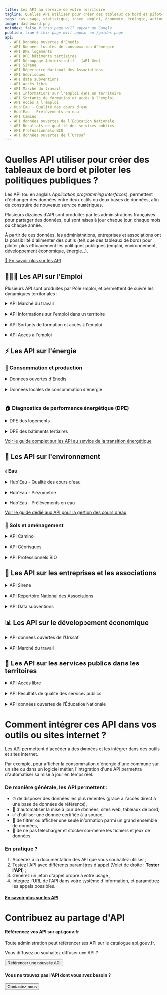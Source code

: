 ```yaml
---
title: Les API au service de votre territoire
tagline: Quelles API utiliser pour créer des tableaux de bord et piloter les politiques publiques ?
tags: cas usage, statistique, insee, emploi, économie, écologie, action publique
image: dashboard.png
noindex: false # this page will appear on Google
publish: true # this page will appear on /guides page
api:
  - API Données ouvertes d'Enedis
  - API Données locales de consommation d'énergie
  - API DPE logements
  - API DPE bâtiments tertiaires
  - API Découpage Administratif - (API Geo)
  - API Sirene
  - API Répertoire National des Associations
  - API Géorisques
  - API data subventions
  - API Accès libre
  - API Marché du travail
  - API Informations sur l'emploi dans un territoire
  - API Sortants de formation et accès à l'emploi
  - API Accès à l'emploi
  - Hub'Eau - Qualité des cours d'eau
  - Hub'Eau - Prélèvements en eau
  - API Camino
  - API données ouvertes de l’Éducation Nationale
  - API Resultats de qualité des services publics
  - API Professionnels BIO
  - API données ouvertes de l’Urssaf
---
```


# Quelles API utiliser pour créer des tableaux de bord et piloter les politiques publiques ?

Les API (ou en anglais *Application programming interfaces*), permettent d'échanger des données entre deux outils ou deux bases de données, afin de construire de nouveaux service numériques.

Plusieurs dizaines d'API sont produites par les administrations françaises pour partager des données, qui sont mises à jour chaque jour, chaque mois ou chaque année.

À partir de ces données, les administrations, entreprises et associations ont la possibilité d'alimenter des outils (tels que des tableaux de bord) pour piloter plus efficacement les politiques publiques (emploi, environnement, développement économique, énergie...).

[🔎 En savoir plus sur les API](https://api.gouv.fr/guides/api-definition)

## 👩🏽‍💻 Les API sur l'Emploi

Plusieurs API sont produites par Pôle emploi, et permettent de suivre les dynamiques territoriales :

<details>
<summary>API Marché du travail</summary>
Cette API de Pôle emploi permet d'évaluer la situation de l'emploi sur un territoire - tensions, métiers, dynamique.

<Button href="https://api.gouv.fr/les-api/api-marche-travail">Accéder à l'API</Button>
</details>

<br>

<details>
<summary>API Informations sur l'emploi dans un territoire</summary>
Cette API permet d'accéder à toutes les données clés sur l'emploi pour comprendre un territoire - population, établissements, salariés

<Button href="https://api.gouv.fr/les-api/api-informations-emploi-territoire">Accéder à l'API</Button>
</details>

<br>

<details>
<summary>API Sortants de formation et accès à l'emploi</summary>
Cette API permet de mieux appréhender les parcours formations des demandeurs d'emploi, selon les territoires.

<Button href="https://api.gouv.fr/les-api/api-acces-emploi">Accéder à l'API</Button>
</details>

<br>

<details>
<summary>API Accès à l'emploi</summary>
Cette API permet de connaître les taux d'accès à l'emploi par métier recherché et par territoire.

<Button href="https://api.gouv.fr/les-api/api-acces-emploi">Accéder à l'API</Button>
</details>

## ⚡️ Les API sur l'énergie

### 🔌 Consommation et production

<details>
<summary>Données ouvertes d'Enedis</summary>
L'API Données ouvertes d'Enedis permet d'accéder aux données sur les productions et consommations d'énergie au niveau national et local, ainsi qu'aux données sur les infrastructures.

<Button href="https://api.gouv.fr/les-api/api-donnees-ouvertes-enedis">Accéder à l'API</Button>
</details>

<br>

<details>
<summary>Données locales de consommation d'énergie</summary>
L'API Données locales de consommation d'énergie permet de suivre la consommation d'électricite, gaz, livraison de chaleur, froid et les ventes de carburants.

<Button href="https://api.gouv.fr/les-api/api-donnees-locales-energie">Accéder à l'API</Button>
</details>

<br>

### 🏠 Diagnostics de performance énergétique (DPE)

<details>
<summary>DPE des logements</summary>
Cette API donne accès au recensement des diagnostics de performance énergétique (DPE) pour la France entière.

<Button href="https://api.gouv.fr/les-api/api_dpe_logements">Accéder à l'API</Button>
</details>

<br>

<details>
<summary>DPE des bâtiments tertiaires</summary>
Cette API donne accès au recensement des diagnostics de performance énergétique (DPE) des bâtiments tertiaires de la France entière.

<Button href="https://api.gouv.fr/les-api/api_dpe_batiments_publics">Accéder à l'API</Button>
</details>

[Voir le guide complet sur les API au service de la transition énergétique](https://api.gouv.fr/guides/api-energie)

## 🌳 Les API sur l'environnement

### 💧 Eau

<details>
<summary>Hub'Eau - Qualité des cours d'eau</summary>
Cette API permmet de connaître les mesures de qualité physico-chimique des cours d'eau.

<Button href="https://api.gouv.fr/les-api/api_hubeau_qualite_rivieres">Accéder à l'API</Button>
</details>

<br>

<details>
<summary>Hub'Eau - Piézométrie</summary>
Cette API permmet de connaître le niveau des nappes d'eau souterraine

<Button href="https://api.gouv.fr/les-api/api_hubeau_piezometrie">Accéder à l'API</Button>
</details>

<br>

<details>
<summary>Hub'Eau - Prélèvements en eau</summary>
L'API Prélèvements en eau fournit des informations sur les volumes annuels directement prélevés sur la ressource en eau.

<Button href="https://api.gouv.fr/les-api/api_hubeau_prelevements">Accéder à l'API</Button>
</details>

[Voir le guide dédié aux API pour la gestion des cours d'eau](https://api.gouv.fr/guides/utiliser-api-eau)

### 🌾 Sols et aménagement

<details>
<summary>API Camino</summary>
Cette API permet d'utiliser le cadastre minier pour mieux gérer les projets

<Button href="https://api.gouv.fr/les-api/api-camino">Accéder à l'API</Button>
</details>

<br>

<details>
<summary>API Géorisques</summary>
L'API Géorisques permet de connaître les risques naturels et technologiques liés à un territoire

<Button href="https://api.gouv.fr/les-api/api-georisques">Accéder à l'API</Button>
</details>

<br>

<details>
<summary>API Professionnels BIO</summary>
Cette API permet d'accéder à la liste des producteurs, transformateurs et commercants engagés en bio et notifiés auprès de l’Agence Bio

<Button href="https://api.gouv.fr/les-api/api-professionnels-bio">Accéder à l'API</Button>
</details>

## 🏢 Les API sur les entreprises et les associations

<details>
<summary>API Sirene</summary>
L'API Sirene permet d'accéder aux informations concernant les entreprises et les établissements immatriculés au répertoire interadministratif Sirene de l'Insee.

<Button href="https://api.gouv.fr/les-api/sirene_v3">Accéder à l'API</Button>
</details>

<br>

<details>
<summary>API Répertoire National des Associations</summary>
Cette API donne accès au registre public des associations.

<Button href="https://api.gouv.fr/les-api/api_rna">Accéder à l'API</Button>
</details>

<br>

<details>
<summary>API Data subventions</summary>
Cette API donne accès aux données sur les subventions attribuées aux associations

<Button href="https://api.gouv.fr/les-api/api-data-subventions">Accéder à l'API</Button>
</details>

## 📊 Les API sur le développement économique

<details>
<summary>API données ouvertes de l’Urssaf</summary>
Cette API permet d'accéder au catalogue Open.Urssaf : les jeux de données open data sur les effectifs dans les entreprises, les embauches, les autoentrepreneurs...)

<Button href="https://api.gouv.fr/les-api/api-open-data-urssaf">Accéder à l'API</Button>
</details>

<br>

<details>
<summary>API Marché du travail</summary>
Cette API de Pôle emploi permet d'évaluer la situation de l'emploi sur un territoire - tensions, métiers, dynamique.

<Button href="https://api.gouv.fr/les-api/api-marche-travail">Accéder à l'API</Button>
</details>

## 🏫 Les API sur les services publics dans les territoires

<details>
<summary>API Accès libre</summary>
Cette API permet de savoir si un établissement recevant du public est accessible aux personnes en situation de handicap

<Button href="https://api.gouv.fr/les-api/api-acces-libre">Accéder à l'API</Button>
</details>

<br>

<details>
<summary>API Resultats de qualité des services publics</summary>
Cette API donne accès aux résultats de qualité des services publics de près de 15000 structures en France

<Button href="https://api.gouv.fr/les-api/api-services-publics-resultats">Accéder à l'API</Button>
</details>

<br>

<details>
<summary>API données ouvertes de l’Éducation Nationale</summary>
Cette API permet d'accéder à toutes les données sur les écoles, collèges, et les lycées.

<Button href="https://api.gouv.fr/les-api/api_open_data_education_nationale">Accéder à l'API</Button>
</details>

# Comment intégrer ces API dans vos outils ou sites internet ?

Les [API](/guides/api-definition) permettent d'accéder à des données et les intégrer dans des outils et sites internet. 

Par exemple, pour afficher la consommation d'énergie d'une commune sur un site ou dans un logiciel métier, l'intégration d'une API permettra d'automatiser sa mise à jour en temps réel.

### De manière générale, les API permettent :
- ⏱ de disposer des données les plus récentes (grâce à l'accès direct à une base de données de référence),
- 🤖 d'automatiser la mise à jour de données, sites web, tableaux de bord,
- ✅ d'utiliser une donnée certifiée à la source,
- 🔎 de filtrer ou afficher une seule information parmi un grand ensemble de données,
- 📂 de ne pas télécharger et stocker soi-même les fichiers et jeux de données.

### En pratique ?

1. Accédez à la documentation des API que vous souhaitez utiliser ;
2. Testez l'API avec différents paramètres d'appel (Volet de droite : **Tester l'API**) ;
3. Générez un jeton d'appel propre à votre usage ;
4. Intégrez l'URL de l'API dans votre système d'information, et paramétrez les appels possibles.

#### [En savoir plus sur les API](https://api.gouv.fr/guides/api-definition)

# Contribuez au partage d'API

#### Référencez vos API sur api.gouv.fr 

Toute administration peut référencer ses API sur le catalogue api.gouv.fr.

Vous diffusez ou souhaitez diffuser une API ?

<Button href="https://api.gouv.fr/nouvelle-api">Référencer une nouvelle API</Button>

#### Vous ne trouvez pas l'API dont vous avez besoin ?

<Button href="/parcours-client?source=preFooter">Contactez-nous</Button>
